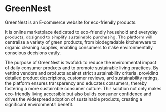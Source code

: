 # GreenNest

GreenNest is an E-commerce website for eco-friendly products.

It is online marketplace dedicated to eco-friendly household and everyday products, designed to simplify sustainable purchasing. The platform will centralise a variety of green products, from biodegradable kitchenware to organic cleaning supplies, enabling consumers to make environmentally conscious decisions easily. 

The purpose of GreenNest is twofold: to reduce the environmental impact of daily consumer products and to promote sustainable living practices. By vetting vendors and products against strict sustainability criteria, providing detailed product descriptions, customer reviews, and sustainability ratings, the platform ensures transparency and educates consumers, thereby fostering a more sustainable consumer culture. This solution not only makes eco-friendly living accessible but also builds consumer confidence and drives the widespread adoption of sustainable products, creating a significant environmental benefit.